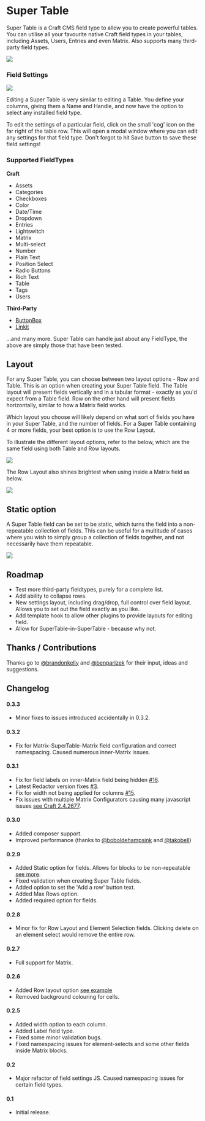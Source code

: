 # Super Table

Super Table is a Craft CMS field type to allow you to create powerful tables. You can utilise all your favourite native Craft field types in your tables, including Assets, Users, Entries and even Matrix. Also supports many third-party field types.

<img src="https://raw.githubusercontent.com/engram-design/SuperTable/master/screenshots/input.png" />


### Field Settings

<img src="https://raw.githubusercontent.com/engram-design/SuperTable/master/screenshots/settings.png" />

Editing a Super Table is very similar to editing a Table. You define your columns, giving them a Name and Handle, and now have the option to select any installed field type.

To edit the settings of a particular field, click on the small 'cog' icon on the far right of the table row. This will open a modal window where you can edit any settings for that field type. Don't forgot to hit Save button to save these field settings!


### Supported FieldTypes

**Craft**

* Assets
* Categories
* Checkboxes
* Color
* Date/Time
* Dropdown
* Entries
* Lightswitch
* Matrix
* Multi-select
* Number
* Plain Text
* Position Select
* Radio Buttons
* Rich Text
* Table
* Tags
* Users

**Third-Party**

* [ButtonBox](https://github.com/supercool/Button-Box)
* [Linkit](https://github.com/fruitstudios/LinkIt)

...and many more. Super Table can handle just about any FieldType, the above are simply those that have been tested.


## Layout

For any Super Table, you can choose between two layout options - Row and Table. This is an option when creating your Super Table field. The Table layout will present fields vertically and in a tabular format - exactly as you'd expect from a Table field. Row on the other hand will present fields horizontally, similar to how a Matrix field works.

Which layout you choose will likely depend on what sort of fields you have in your Super Table, and the number of fields. For a Super Table containing 4 or more fields, your best option is to use the Row Layout.

To illustrate the different layout options, refer to the below, which are the same field using both Table and Row layouts.

<img src="https://raw.githubusercontent.com/engram-design/SuperTable/master/screenshots/layouts.png" />

The Row Layout also shines brightest when using inside a Matrix field as below.

<img src="https://raw.githubusercontent.com/engram-design/SuperTable/master/screenshots/rowLayout.png" />


## Static option

A Super Table field can be set to be static, which turns the field into a non-repeatable collection of fields. This can be useful for a multitude of cases where you wish to simply group a collection of fields together, and not necessarily have them repeatable.

<img src="https://raw.githubusercontent.com/engram-design/SuperTable/master/screenshots/static.png" />


## Roadmap

- Test more third-party fieldtypes, purely for a complete list.
- Add ability to collapse rows.
- New settings layout, including drag/drop, full control over field layout. Allows you to set out the field exactly as you like.
- Add template hook to allow other plugins to provide layouts for editing field.
- Allow for SuperTable-in-SuperTable - because why not.


## Thanks / Contributions

Thanks go to [@brandonkelly](https://github.com/brandonkelly) and [@benparizek](https://github.com/benparizek) for their input, ideas and suggestions.


## Changelog

#### 0.3.3

- Minor fixes to issues introduced accidentally in 0.3.2.

#### 0.3.2

- Fix for Matrix-SuperTable-Matrix field configuration and correct namespacing. Caused numerous inner-Matrix issues.

#### 0.3.1

- Fix for field labels on inner-Matrix field being hidden [#16](https://github.com/engram-design/SuperTable/issues/16).
- Latest Redactor version fixes [#3](https://github.com/engram-design/SuperTable/issues/3).
- Fix for width not being applied for columns [#15](https://github.com/engram-design/SuperTable/issues/15).
- Fix issues with multiple Matrix Configurators causing many javascript issues [see Craft 2.4.2677](https://buildwithcraft.com/updates#build2677).

#### 0.3.0

- Added composer support.
- Improved performance (thanks to [@boboldehampsink](https://github.com/boboldehampsink) and [@takobell](https://github.com/takobell))

#### 0.2.9

- Added Static option for fields. Allows for blocks to be non-repeatable [see more](https://github.com/engram-design/SuperTable#staticoption).
- Fixed validation when creating Super Table fields.
- Added option to set the 'Add a row' button text.
- Added Max Rows option.
- Added required option for fields.

#### 0.2.8

- Minor fix for Row Layout and Element Selection fields. Clicking delete on an element select would remove the entire row.

#### 0.2.7

- Full support for Matrix.

#### 0.2.6

- Added Row layout option [see example](https://github.com/engram-design/SuperTable#layout)
- Removed background colouring for cells.

#### 0.2.5

- Added width option to each column.
- Added Label field type.
- Fixed some minor validation bugs.
- Fixed namespacing issues for element-selects and some other fields inside Matrix blocks. 

#### 0.2

- Major refactor of field settings JS. Caused namespacing issues for certain field types.

#### 0.1

- Initial release.

